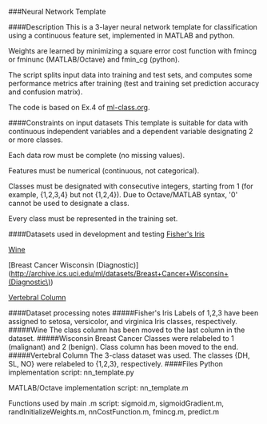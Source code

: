 ###Neural Network Template


####Description
This is a 3-layer neural network template for classification using a continuous feature set, implemented in MATLAB and python.

Weights are learned by minimizing a square error cost function with fmincg or fminunc (MATLAB/Octave) and fmin\_cg (python).

The script splits input data into training and test sets, and computes some performance metrics after training (test and training set prediction accuracy and confusion matrix).

The code is based on Ex.4 of [ml-class.org](http://ml-class.org).

####Constraints on input datasets
This template is suitable for data with continuous independent variables and a dependent variable designating 2 or more classes.

Each data row must be complete (no missing values).

Features must be numerical (continuous, not categorical).	

Classes must be designated with consecutive integers, starting from 1 (for example, {1,2,3,4} but not {1,2,4}). Due to Octave/MATLAB syntax, '0' cannot be used to designate a class.

Every class must be represented in the training set.

####Datasets used in development and testing
[Fisher's Iris](http://archive.ics.uci.edu/ml/datasets/Iris)  

[Wine](http://archive.ics.uci.edu/ml/datasets/Wine)  

[Breast Cancer Wisconsin (Diagnostic)](http://archive.ics.uci.edu/ml/datasets/Breast+Cancer+Wisconsin+(Diagnostic\))

[Vertebral Column](http://archive.ics.uci.edu/ml/datasets/Vertebral+Column)

####Dataset processing notes
#####Fisher's Iris 
Labels of 1,2,3 have been assigned to setosa, versicolor, and virginica Iris classes, respectively.
#####Wine
The class column has been moved to the last column in the dataset.
#####Wisconsin Breast Cancer
Classes were relabeled to 1 (malignant) and 2 (benign). Class column has been moved to the end.
#####Vertebral Column
The 3-class dataset was used. The classes {DH, SL, NO} were relabeled to {1,2,3}, respectively.
####Files
Python implementation script: nn\_template.py

MATLAB/Octave implementation script: nn\_template.m

Functions used by main .m script: sigmoid.m, sigmoidGradient.m, randInitializeWeights.m, nnCostFunction.m, fmincg.m, predict.m
